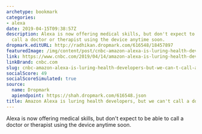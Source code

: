 ```yaml
---
archetype: bookmark
categories:
- alexa
date: 2019-04-15T09:38:57Z
description: Alexa is now offering medical skills, but don't expect to be able to
  call a doctor or therapist using the device anytime soon.
dropmark.editURL: http://radhikan.dropmark.com/616548/18457897
featuredImage: /img/content/post/cnbc-amazon-alexa-is-luring-health-developers-but-we-can-t-call-a-doctor.jpg
link: https://www.cnbc.com/2019/04/14/amazon-alexa-is-luring-health-developers-but-we-cant-call-a-doctor.html?__source=twitter%7Cmain
linkBrand: cnbc.com
slug: cnbc-amazon-alexa-is-luring-health-developers-but-we-can-t-call-a-doctor
socialScore: 49
socialScoreSimulated: true
source:
  name: Dropmark
  apiendpoint: https://shah.dropmark.com/616548.json
title: Amazon Alexa is luring health developers, but we can't call a doctor
---
```

Alexa is now offering medical skills, but don't expect to be able to call a doctor or therapist using the device anytime soon.